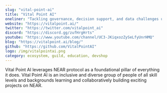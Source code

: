 ```yaml
---
slug: "vital-point-ai"
title: "Vital Point AI"
oneliner: "Tackling governance, decision support, and data challenges using blockchain, mixed reality, and data science."
website: "https://vitalpoint.ai/"
twitter: "https://twitter.com/vitalpoint_ai"
discord: "https://discord.gg/zufHrgHrts"
youtube: "https://www.youtube.com/channel/UC3-JKiqxozZySeLfyUnrHMQ"
blog: "https://vitalpoint.ai/blog/"
github: "https://github.com/VitalPointAI"
logo: /img/vitalpointai.png
category: ecosystem, guild, education, devshop
---
```


Vital Point AI leverages NEAR protocol as a foundational pillar of everything it does. Vital Point AI is an inclusive and diverse group of people of all skill levels and backgrounds learning and collaboratively building exciting projects on NEAR.


